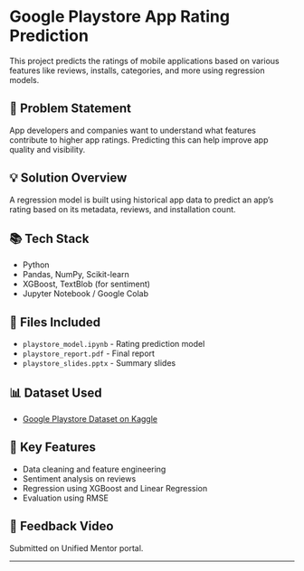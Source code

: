 # Google Playstore App Rating Prediction

This project predicts the ratings of mobile applications based on various features like reviews, installs, categories, and more using regression models.

## 🧠 Problem Statement
App developers and companies want to understand what features contribute to higher app ratings. Predicting this can help improve app quality and visibility.

## 💡 Solution Overview
A regression model is built using historical app data to predict an app’s rating based on its metadata, reviews, and installation count.

## 📚 Tech Stack
- Python
- Pandas, NumPy, Scikit-learn
- XGBoost, TextBlob (for sentiment)
- Jupyter Notebook / Google Colab

## 📁 Files Included
- `playstore_model.ipynb` - Rating prediction model
- `playstore_report.pdf` - Final report
- `playstore_slides.pptx` - Summary slides

## 📊 Dataset Used
- [Google Playstore Dataset on Kaggle](https://www.kaggle.com/datasets/lava18/google-play-store-apps)

## 📌 Key Features
- Data cleaning and feature engineering
- Sentiment analysis on reviews
- Regression using XGBoost and Linear Regression
- Evaluation using RMSE

## 🎥 Feedback Video
Submitted on Unified Mentor portal.

---
